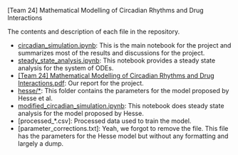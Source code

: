 [Team 24] Mathematical Modelling of Circadian Rhythms and Drug Interactions

The contents and description of each file in the repository.
- [circadian_simulation.ipynb](https://github.gatech.edu/agarg78/circadian_model_cse6730/blob/main/circadian_simulation.ipynb): This is the main notebook for the project and summarizes most of the results and discussions for the project.
- [steady_state_analysis.ipynb](https://github.gatech.edu/agarg78/circadian_model_cse6730/blob/main/steady_state_analysis.ipynb): This notebook provides a steady state analysis for the system of ODEs.
- [\[Team 24\] Mathematical Modelling of Circadian Rhythms and Drug Interactions.pdf](https://github.gatech.edu/agarg78/circadian_model_cse6730/blob/main/%5BTeam%2024%5D%20Mathematical%20Modelling%20of%20Circadian%20Rhythms%20and%20Drug%20Interactions.pdf): Our report for the project.
- [hesse/*](https://github.gatech.edu/agarg78/circadian_model_cse6730/tree/main/hesse): This folder contains the parameters for the model proposed by Hesse et al.
- [modified_circadian_simulation.ipynb](https://github.gatech.edu/agarg78/circadian_model_cse6730/blob/main/modified_circadian_simulation.ipynb): This notebook does steady state analysis for the model proposed by Hesse.
- [processed_*.csv]: Processed data used to train the model.
- [parameter_corrections.txt]: Yeah, we forgot to remove the file. This file has the parameters for the Hesse model but without any formatting and largely a dump.
